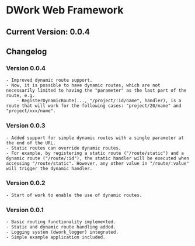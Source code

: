 # DWork Web Framework

## Current Version: 0.0.4

## Changelog

### Version 0.0.4

    - Improved dynamic route support.
    - Now, it is possible to have dynamic routes, which are not necessarily limited to having the "parameter" as the last part of the route, e.g.
        - RegisterDynamicRoute(..., "/project/:id/name", handler), is a route that will work for the following cases: "project/20/name" and "project/xxx/name".

### Version 0.0.3

    - Added support for simple dynamic routes with a single parameter at the end of the URL.
    - Static routes can override dynamic routes.
    - For example, by registering a static route ("/route/static") and a dynamic route ("/route/:id"), the static handler will be executed when accessing "/route/static". However, any other value in "/route/:value" will trigger the dynamic handler.

### Version 0.0.2

    - Start of work to enable the use of dynamic routes.

### Version 0.0.1

    - Basic routing functionality implemented.
    - Static and dynamic route handling added.
    - Logging system (dwork_logger) integrated.
    - Simple example application included.
